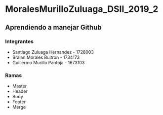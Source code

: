 # MoralesMurilloZuluaga_DSII_2019_2

## Aprendiendo a manejar Github

### Integrantes
- Santiago Zuluaga Hernandez - 1728003
- Braian Morales Buitron - 1734173
- Guillermo Murillo Pantoja - 1673103


### Ramas 
- Master
- Header
- Body
- Footer
- Merge
